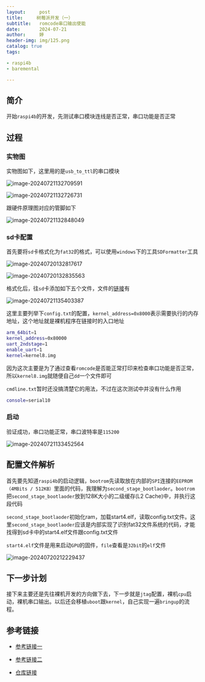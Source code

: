 ```yaml
---
layout:     post   				   
title:     树莓派开发（一）			
subtitle:   romcode串口输出使能
date:       2024-07-21				
author:     婷                               
header-img: img/125.png	
catalog: true 						
tags:								

- raspi4b
- baremental

---
```






## 简介

开始`raspi4b`的开发，先测试串口模块连线是否正常，串口功能是否正常



## 过程

### 实物图

实物图如下，这里用的是`usb_to_ttl`的串口模块

![image-20240721132709591](https://raw.githubusercontent.com/copyright1999/image-typora-markdown/main/raspi4b/01/image-20240721132709591.png)



![image-20240721132726731](https://raw.githubusercontent.com/copyright1999/image-typora-markdown/main/raspi4b/01/image-20240721132726731.png)



跟硬件原理图对应的管脚如下

![image-20240721132848049](https://raw.githubusercontent.com/copyright1999/image-typora-markdown/main/raspi4b/01/image-20240721132848049.png)



### sd卡配置

首先要将`sd`卡格式化为`fat32`的格式，可以使用`windows`下的工具`SDFormatter`工具

![image-20240720132817617](https://raw.githubusercontent.com/copyright1999/image-typora-markdown/main/raspi4b/01/image-20240720132817617.png)



![image-20240720132835563](https://raw.githubusercontent.com/copyright1999/image-typora-markdown/main/raspi4b/01/image-20240720132835563.png)



格式化后，往`sd`卡添加如下五个文件，文件的[链接](https://github.com/copyright1999/raspi4b-project/tree/main/firmware/test_romcode_uart)有

![image-20240721135403387](https://raw.githubusercontent.com/copyright1999/image-typora-markdown/main/raspi4b/01/image-20240721135403387.png)



这里主要列举下`config.txt`的配置，`kernel_address=0x8000`表示需要执行的内存地址，这个地址就是裸机程序在链接时的入口地址

```bash
arm_64bit=1
kernel_address=0x80000
uart_2ndstage=1
enable_uart=1
kernel=kernel8.img
```



因为这次主要是为了通过查看`romcode`是否能正常打印来检查串口功能是否正常，所以`kernel8.img`就随便自己`dd`一个文件即可



`cmdline.txt`暂时还没搞清楚它的用法，不过在这次测试中并没有什么作用

```bash
console=serial10
```







### 启动

验证成功，串口功能正常，串口波特率是`115200`

![image-20240721133452564](https://raw.githubusercontent.com/copyright1999/image-typora-markdown/main/raspi4b/01/image-20240721133452564.png)



## 配置文件解析

首先要先知道`raspi4b`的启动逻辑，`bootrom`先读取放在内部的`SPI`连接的`EEPROM（4MBits / 512KB）`里面的代码，我理解为`second_stage_bootlaoder`。`bootrom`把`second_stage_bootlaoder`放到128K大小的二级缓存(L2 Cache)中，并执行这段代码

`second_stage_bootlaoder`初始化ram，加载start4.elf，读取config.txt文件。这里`second_stage_bootlaoder`应该是内部实现了识别fat32文件系统的代码，才能找得到sd卡中的start4.elf文件跟config.txt文件

`start4.elf`文件是用来启动`GPU`的固件，`file`查看是`32bit`的`elf`文件

![image-20240720212229437](https://raw.githubusercontent.com/copyright1999/image-typora-markdown/main/raspi4b/01/image-20240720212229437.png)







## 下一步计划

接下来主要还是先往裸机开发的方向做下去，下一步就是`jtag`配置，裸机`cpu`启动，裸机串口输出。以后还会移植`uboot`跟`kernel`，自己实现一遍`bringup`的流程。





## 参考链接

- [参考链接一](https://mp.weixin.qq.com/mp/appmsgalbum?__biz=MzI4MDQ3MzU1MQ==&action=getalbum&album_id=1338575618136506368&scene=173&subscene=&sessionid=svr_1bf70b0a513&enterid=1721481519&from_msgid=2247484589&from_itemidx=1&count=3&nolastread=1#wechat_redirect)
- [参考链接二](https://mp.weixin.qq.com/s?__biz=MzI4MDQ3MzU1MQ==&mid=2247484589&idx=1&sn=5abb837fac32bb7a3dee3c113d8522ff&chksm=ebb6be0ddcc1371bf007ae06b8f67e30e2ba9aded535c31cccb281461b005546ba551b589b58&cur_album_id=1338575618136506368&scene=189#wechat_redirect)

- [仓库链接](https://github.com/copyright1999/raspi4b-project/tree/main/firmware/test_romcode_uart)







